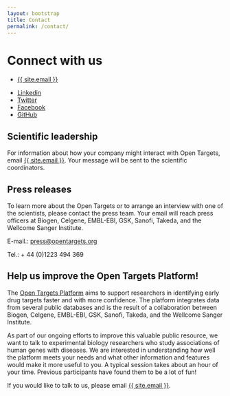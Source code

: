 ```yaml
---
layout: bootstrap
title: Contact
permalink: /contact/
---
```


# Connect with us
<!-- email: [{{ site.email }}][email]
{% include icon-github.html username=site.github_username %}
{% include icon-twitter.html username=site.twitter_username %}
[LinkedIn][LinkedIn]
[Facebook][Facebook] -->

<ul class="footer-social-list">
    <li><a href="mailto:{{ site.email }}"><span class="fa fa-envelope"></span> {{ site.email }}</a></li>
</ul>

<ul class="footer-social-list">
    <li><a href="{{ site.linkedin }}"><span class="fa fa-linkedin"></span> <span class="hidden-xs">Linkedin</span></a></li>
    <li><a href="http://twitter.com/{{site.twitter_username}}"><span class="fa fa-twitter"></span> <span class="hidden-xs">Twitter</span></a></li>
    <li><a href="{{ site.facebook }}"><span class="fa fa-facebook"></span> <span class="hidden-xs">Facebook</span></a></li>
    <li><a href="https://github.com/{{site.github_username}}"><span class="fa fa-github"></span> <span class="hidden-xs">GitHub</span></a></li>
</ul>

## Scientific leadership
For information about how your company might interact with Open Targets, email [{{ site.email }}](email). Your message will be sent to the scientific coordinators.

## Press releases
To learn more about the Open Targets or to arrange an interview with one of the scientists, please contact the press team. Your email will reach press officers at Biogen, Celgene, EMBL-EBI, GSK, Sanofi, Takeda, and the Wellcome Sanger Institute.

E-mail.: [press@opentargets.org](mailto:press@opentargets.org)

Tel.: + 44 (0)1223 494 369

## Help us improve the Open Targets Platform!
The [Open Targets Platform](https://www.targetvalidation.org) aims to support researchers in identifying early drug targets faster and with more confidence. The platform integrates data from several public databases and is the result of a collaboration between Biogen, Celgene, EMBL-EBI, GSK, Sanofi, Takeda, and the Wellcome Sanger Institute.

As part of our ongoing efforts to improve this valuable public resource, we want to talk to experimental biology researchers who study associations of human genes with diseases. We are interested in understanding how well the platform meets your needs and what other information and features would make it more useful to you. A typical session takes about an hour of your time. Previous participants have found them to be a lot of fun!

If you would like to talk to us, please email [{{ site.email }}](email).

